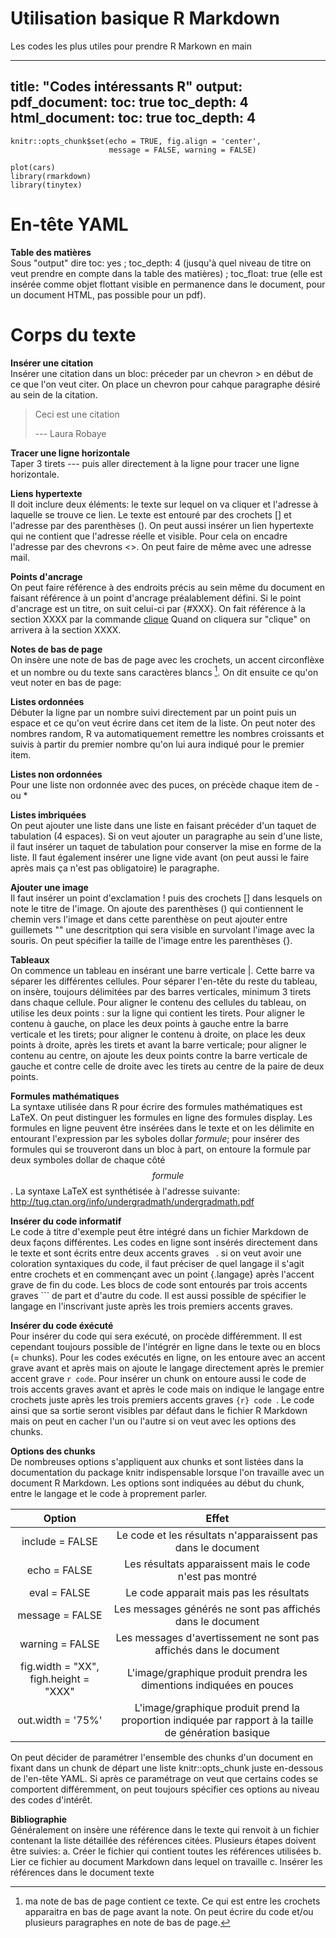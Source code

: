 # Utilisation basique R Markdown
Les codes les plus utiles pour prendre R Markown en main

---
title: "Codes intéressants R"
output:
  pdf_document:
    toc: true
    toc_depth: 4
  html_document:
    toc: true
    toc_depth: 4
---

```{r setup, include=FALSE}
knitr::opts_chunk$set(echo = TRUE, fig.align = 'center', 
                      message = FALSE, warning = FALSE)
```

```{r}
plot(cars)
library(rmarkdown)
library(tinytex)
```

# En-tête YAML

**Table des matières**    
Sous "output" dire toc: yes ; toc_depth: 4 (jusqu'à quel niveau de titre on veut prendre en compte dans la table des matières) ; toc_float: true (elle est insérée comme objet flottant visible en permanence dans le document, pour un document HTML, pas possible pour un pdf).

# Corps du texte

**Insérer une citation**   
Insérer une citation dans un bloc: préceder par un chevron > en début de ce que l'on veut citer. On place un chevron pour cahque paragraphe désiré au sein de la citation.

> Ceci est une citation
>
> --- Laura Robaye

**Tracer une ligne horizontale**     
Taper 3 tirets --- puis aller directement à la ligne pour tracer une ligne horizontale.

**Liens hypertexte**    
Il doit inclure deux éléments: le texte sur lequel on va cliquer et l'adresse à laquelle se trouve ce lien. Le texte est entouré par des crochets [] et l'adresse par des parenthèses ().
On peut aussi insérer un lien hypertexte qui ne contient que l'adresse réelle et visible. Pour cela on encadre l'adresse par des chevrons <>. On peut faire de même avec une adresse mail.

**Points d'ancrage**    
On peut faire référence à des endroits précis au sein même du document en faisant référence à un point d'ancrage préalablement défini. Si le point d'ancrage est un titre, on suit celui-ci par {#XXX}. On fait référence à la section XXXX par la commande [clique](#XXX) Quand on cliquera sur "clique" on arrivera à la section XXXX.

**Notes de bas de page**    
On insère une note de bas de page avec les crochets, un accent circonflèxe et un nombre ou du texte sans caractères blancs [^1].
On dit ensuite ce qu'on veut noter en bas de page:
[^1]: ma note de bas de page contient ce texte.
Ce qui est entre les crochets apparaitra en bas de page avant la note. On peut écrire du code et/ou plusieurs paragraphes en note de bas de page.

**Listes ordonnées**    
Débuter la ligne par un nombre suivi directement par un point puis un espace et ce qu'on veut écrire dans cet item de la liste. On peut noter des nombres random, R va automatiquement remettre les nombres croissants et suivis à partir du premier nombre qu'on lui aura indiqué pour le premier item.

**Listes non ordonnées**     
Pour une liste non ordonnée avec des puces, on précède chaque item de - ou *

**Listes imbriquées**     
On peut ajouter une liste dans une liste en faisant précéder d'un taquet de tabulation (4 espaces). Si on veut ajouter un paragraphe au sein d'une liste, il faut insérer un taquet de tabulation pour conserver la mise en forme de la liste. Il faut également insérer une ligne vide avant (on peut aussi le faire après mais ça n'est pas obligatoire) le paragraphe.

**Ajouter une image**    
Il faut insérer un point d'exclamation ! puis des crochets [] dans lesquels on note le titre de l'image. On ajoute des parenthèses () qui contiennent le chemin vers l'image et dans cette parenthèse on peut ajouter entre guillemets "" une descritption qui sera visible en survolant l'image avec la souris. On peut spécifier la taille de l'image entre les parenthèses {}.

**Tableaux**     
On commence un tableau en insérant une barre verticale |. Cette barre va séparer les différentes cellules. Pour séparer l'en-tête du reste du tableau, on insère, toujours délimitées par des barres verticales, minimum 3 tirets dans chaque cellule. Pour aligner le contenu des cellules du tableau, on utilise les deux points : sur la ligne qui contient les tirets. Pour aligner le contenu à gauche, on place les deux points à gauche entre la barre verticale et les tirets; pour aligner le contenu à droite, on place les deux points à droite, après les tirets et avant la barre verticale; pour aligner le contenu au centre, on ajoute les deux points contre la barre verticale de gauche et contre celle de droite avec les tirets au centre de la paire de deux points.

**Formules mathématiques**    
La syntaxe utilisée dans R pour écrire des formules mathématiques est LaTeX. On peut distinguer les formules en ligne des formules display. Les formules en ligne peuvent être insérées dans le texte et on les délimite en entourant l'expression par les syboles dollar $formule$; pour insérer des formules qui se trouveront dans un bloc à part, on entoure la formule par deux symboles dollar de chaque côté $$formule$$. La syntaxe LaTeX est synthétisée à l'adresse suivante: <http://tug.ctan.org/info/undergradmath/undergradmath.pdf>

**Insérer du code informatif**    
Le code à titre d'exemple peut être intégré dans un fichier Markdown de deux façons différentes. Les codes en ligne sont insérés directement dans le texte et sont écrits entre deux accents graves ` `. si on veut avoir une coloration syntaxiques du code, il faut préciser de quel langage il s'agit entre crochets et en commençant avec un point {.langage} après l'accent grave de fin du code. Les blocs de code sont entourés par trois accents graves ``` de part et d'autre du code. Il est aussi possible de spécifier le langage en l'inscrivant juste après les trois premiers accents graves.

**Insérer du code éxécuté**    
Pour insérer du code qui sera exécuté, on procède différemment. Il est cependant toujours possible de l'intégrér en ligne dans le texte ou en blocs (= chunks). Pour les codes exécutés en ligne, on les entoure avec an accent grave avant et après mais on ajoute le langage directement après le premier accent grave `r code`. Pour insérer un chunk on entoure aussi le code de trois accents graves avant et après le code mais on indique le langage entre crochets juste après les trois premiers accents graves ```{r} code ```. Le code ainsi que sa sortie seront visibles par défaut dans le fichier R Markdown mais on peut en cacher l'un ou l'autre si on veut avec les options des chunks.

**Options des chunks**     
De nombreuses options s'appliquent aux chunks et sont listées dans la documentation du package knitr indispensable lorsque l'on travaille avec un document R Markdown. Les options sont indiquées au début du chunk, entre le langage et le code à proprement parler.

| Option | Effet |
|:----:|:----:|
| include = FALSE  |  Le code et les résultats n'apparaissent pas dans le document  |
| echo = FALSE  |  Les résultats apparaissent mais le code n'est pas montré  |
|  eval = FALSE | Le code apparait mais pas les résultats   |
| message = FALSE  |  Les messages générés ne sont pas affichés dans le document  |
|  warning = FALSE |  Les messages d'avertissement ne sont pas affichés dans le document  |
| fig.width = "XX", figh.height = "XXX"  |  L'image/graphique produit prendra les dimentions indiquées en pouces  |
| out.width = '75%'  |  L'image/graphique produit prend la proportion indiquée par rapport à la taille de génération basique  |

On peut décider de paramétrer l'ensemble des chunks d'un document en fixant dans un chunk de départ une liste knitr::opts_chunk juste en-dessous de l'en-tête YAML.
Si après ce paramétrage on veut que certains codes se comportent différemment, on peut toujours spécifier ces options au niveau des codes d'intérêt.

**Bibliographie**     
Généralement on insère une référence dans le texte qui renvoit à un fichier contenant la liste détaillée des références citées. Plusieurs étapes doivent être suivies:
a. Créer le fichier qui contient toutes les références utilisées
b. Lier ce fichier au document Markdown dans lequel on travaille
c. Insérer les références dans le document texte   

